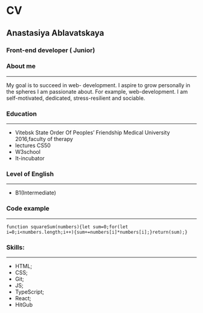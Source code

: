 # CV #
## Anastasiya Ablavatskaya ##
### Front-end developer ( Junior) ###
### About me ###
***
  My goal is to succeed in web- development. I aspire to grow personally in the spheres I am passionate about. For example, web-development. I am self-motivated, dedicated, stress-resilient and sociable.
### Education ###
***
* Vitebsk State Order Of Peoples’ Friendship Medical University 2016,faculty of therapy
*  lectures CS50
*  W3school
*  It-incubator
### Level of English ###
***
* B1(Intermediate)
### Code example  ###
***
    function squareSum(numbers){let sum=0;for(let i=0;i<numbers.length;i++){sum+=numbers[i]*numbers[i];}return(sum);} 
 ### Skills: ###
***
* HTML;
* CSS;
* Git;
* JS;
* TypeScript;
* React;
* HitGub
   
